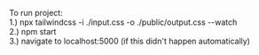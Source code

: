 To run project: <br />
1.) npx tailwindcss -i ./input.css -o ./public/output.css --watch <br />
2.) npm start <br />
3.) navigate to localhost:5000 (if this didn't happen automatically) <br />
